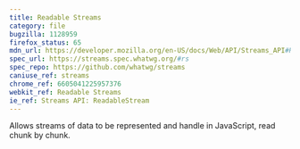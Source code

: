 ```yaml
---
title: Readable Streams
category: file
bugzilla: 1128959
firefox_status: 65
mdn_url: https://developer.mozilla.org/en-US/docs/Web/API/Streams_API#Readable_streams
spec_url: https://streams.spec.whatwg.org/#rs
spec_repo: https://github.com/whatwg/streams
caniuse_ref: streams
chrome_ref: 6605041225957376
webkit_ref: Readable Streams
ie_ref: Streams API: ReadableStream
---
```


Allows streams of data to be represented and handle in JavaScript, read chunk by chunk.
